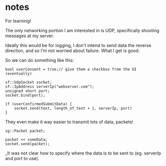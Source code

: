 
# notes

For learning!


The only networking portion I am interested in is UDP, specifically shooting messages at my server.

Ideally this would be for logging, I don't intend to send data the reverse direction, and so I'm not worried about failure.  What I get is good.

So we can do something like this:


    bool userConsent = true;// give them a checkbox from the UI (eventually)

    sf::UdpSocket socket;
    sf::IpAddress serverIp("webserver.com");
    unsigned short port;
    socket.bind(port);

    if (userConfirmedSubmitData) {
        socket.send(text, length_of_text + 1, serverIp, port)
    }

They even make it way easier to transmit lots of data, packets!

    sg::Packet packet;

    packet << someData;
    socket.send(packet);

_It was not clear how to specify where the data is to be sent to (eg. serverIp and port to use).

